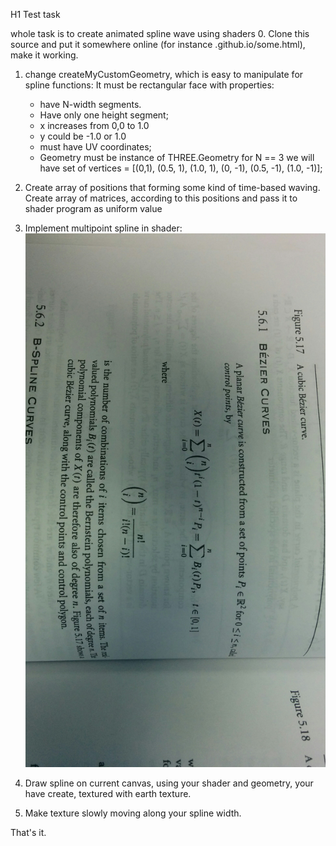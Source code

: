 H1 Test task

whole task is to create animated spline wave using shaders
0. Clone this source and put it somewhere online (for instance <username>.github.io/some.html), make it working.

1. change  createMyCustomGeometry, which is easy to manipulate for spline functions: It must be rectangular face with properties:
   * have N-width segments.
   * Have only one height segment;
   * x increases from 0,0 to 1.0 
   * y could be -1.0 or 1.0
   * must have UV coordinates;
   * Geometry must be instance of THREE.Geometry
   for N == 3 we will have set of vertices = [(0,1), (0.5, 1), (1.0, 1), (0, -1), (0.5, -1), (1.0, -1)];

2. Create array of positions that forming some kind of time-based waving. Create array of matrices, according to this positions and pass it to shader program as uniform value
3. Implement multipoint spline in shader:
    ![Spline Formula](/textures/spline.jpg)

4. Draw spline on current canvas, using your shader and geometry, your have create, textured with earth texture.
5. Make texture slowly moving along your spline width.

That's it.


